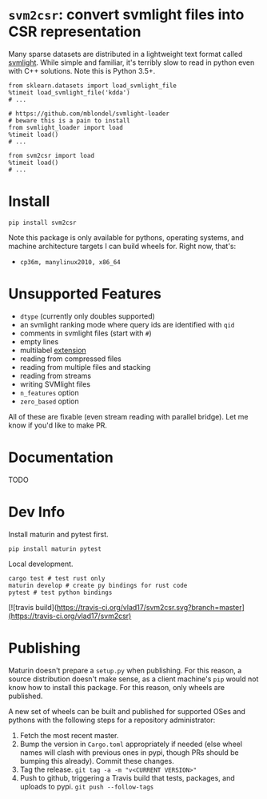 # `svm2csr`: convert svmlight files into CSR representation

Many sparse datasets are distributed in a lightweight text format called [svmlight](http://svmlight.joachims.org/). While simple and familiar, it's terribly slow to read in python even with C++ solutions. Note this is Python 3.5+.

```
from sklearn.datasets import load_svmlight_file
%timeit load_svmlight_file('kdda')
# ...

# https://github.com/mblondel/svmlight-loader
# beware this is a pain to install
from svmlight_loader import load
%timeit load()
# ...

from svm2csr import load
%timeit load()
# ...
```

# Install

```
pip install svm2csr
```

Note this package is only available for pythons, operating systems, and machine architecture targets I can build wheels for. Right now, that's:

* `cp36m, manylinux2010, x86_64`

# Unsupported Features

* `dtype` (currently only doubles supported)
* an svmlight ranking mode where query ids are identified with `qid`
* comments in svmlight files (start with `#`)
* empty lines
* multilabel [extension](https://www.csie.ntu.edu.tw/~cjlin/libsvmtools/datasets/multilabel.html)
* reading from compressed files
* reading from multiple files and stacking
* reading from streams
* writing SVMlight files
* `n_features` option
* `zero_based` option

All of these are fixable (even stream reading with parallel bridge). Let me know if you'd like to make PR.

# Documentation

TODO

# Dev Info

Install maturin and pytest first.

```
pip install maturin pytest
```

Local development.

```
cargo test # test rust only
maturin develop # create py bindings for rust code
pytest # test python bindings
```

[![travis build](https://travis-ci.org/vlad17/svm2csr.svg?branch=master](https://travis-ci.org/vlad17/svm2csr)

# Publishing

Maturin doesn't prepare a `setup.py` when publishing. For this reason, a source distribution doesn't make sense, as a client machine's `pip` would not know how to install this package. For this reason, only wheels are published.

A new set of wheels can be built and published for supported OSes and pythons with the following steps for a repository administrator:

1. Fetch the most recent master.
1. Bump the version in `Cargo.toml` appropriately if needed (else wheel names will clash with previous ones in pypi, though PRs should be bumping this already). Commit these changes.
1. Tag the release. `git tag -a -m "v<CURRENT VERSION>"`
1. Push to github, triggering a Travis build that tests, packages, and uploads to pypi. `git push --follow-tags`
